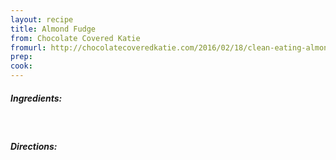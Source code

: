 ```yaml
---
layout: recipe
title: Almond Fudge
from: Chocolate Covered Katie
fromurl: http://chocolatecoveredkatie.com/2016/02/18/clean-eating-almond-butter-fudge/
prep: 
cook: 
---
```


##### Ingredients:

<br>

##### Directions:


